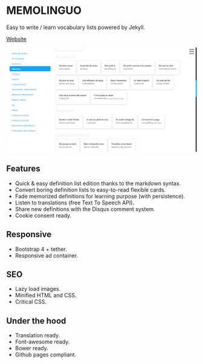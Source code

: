 # MEMOLINGUO

Easy to write / learn vocabulary lists powered by Jekyll.

[Website](https://chrisbo246.github.io/memolinguo/)

![MEMOLINGUO](screenshot.jpg)

## Features

- Quick & easy definition list edition thanks to the markdown syntax.
- Convert boring definition lists to easy-to-read flexible cards.
- Fade memorized definitions for learning purpose (with persistence).
- Listen to translations (free Text To Speech API).
- Share new definitions with the Disqus comment system.
- Cookie consent ready.

## Responsive

- Bootstrap 4 + tether.
- Responsive ad container.

## SEO

- Lazy load images.
- Minified HTML and CSS.
- Critical CSS.

## Under the hood

- Translation ready.
- Font-awesome ready.
- Bower ready.
- Github pages compliant.
